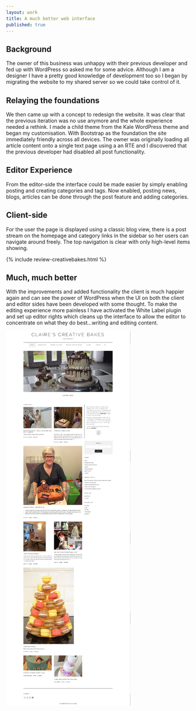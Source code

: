 ```yaml
---
layout: work
title: A much better web interface
published: true
---
```


## Background
The owner of this business was unhappy with their previous developer and fed up with WordPress so asked me for some advice. Although I am a designer I have a pretty good knowledge of development too so I began by migrating the website to my shared server so we could take control of it.

## Relaying the foundations
We then came up with a concept to redesign the website. It was clear that the previous iteration was no use anymore and the whole experience needed a rethink.  I made a child theme from the Kale WordPress theme and began my customisation. With Bootstrap as the foundation the site immediately friendly across all devices. The owner was originally loading all article content onto a single text page using a an RTE and I discovered that the previous developer had disabled all post functionality.

## Editor Experience
From the editor-side the interface could be made easier by simply enabling posting and creating categories and tags. Now enabled, posting news, blogs, articles can be done through the post feature and adding categories.

## Client-side
For the user the page is displayed using a classic blog view, there is a post stream on the homepage and category links in the sidebar so her users can navigate around freely.  The top navigation is clear with only high-level items showing.

{% include review-creativebakes.html %}

## Much, much better
With the improvements and added functionality the client is much happier again and can see the power of WordPress when the UI on both the client and editor sides have been developed with some thought. To make the editing experience more painless I have activated the White Label plugin and set up editor rights which cleans up the interface to allow the editor to concentrate on what they do best...writing and editing content.

![Claires Creative Bakes](/images/work/creative-bakes-home-screen.jpg)
